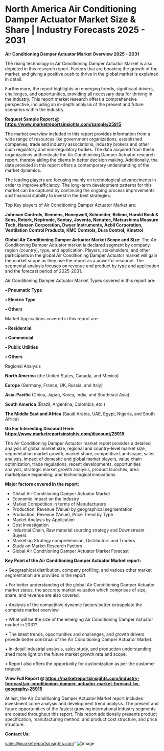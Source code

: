 # North America Air Conditioning Damper Actuator Market Size & Share | Industry Forecasts 2025 - 2031

<Strong> Air Conditioning Damper Actuator Market Overview 2025 - 2031</strong>

The rising technology in Air Conditioning Damper Actuator Market is also depicted in this research report. Factors that are boosting the growth of the market, and giving a positive push to thrive in the global market is explained in detail.

Furthermore, the report highlights on emerging trends, significant drivers, challenges, and opportunities, providing all necessary data for thriving in the industry. This report market research offers a comprehensive perspective, including an in-depth analysis of the present and future scenarios within the industry.

<strong>Request Sample Report @ <a href=https://www.marketreportsinsights.com/sample/25915>https://www.marketreportsinsights.com/sample/25915</a></strong>

The market overview included in this report provides information from a wide range of resources like government organizations, established companies, trade and industry associations, industry brokers and other such regulatory and non-regulatory bodies. The data acquired from these organizations authenticate the Air Conditioning Damper Actuator research report, thereby aiding the clients in better decision making. Additionally, the data provided in this report offers a contemporary understanding of the market dynamics.

The leading players are focusing mainly on technological advancements in order to improve efficiency. The long-term development patterns for this market can be captured by continuing the ongoing process improvements and financial stability to invest in the best strategies.

Top Key players of Air Conditioning Damper Actuator Market are:

<strong>Johnson Controls, Siemens, Honeywell, Schneider, Belimo, Harold Beck & Sons, Rotork, Neptronic, Sontay, Joventa, Nenutec, Matsushima Measure Tech, Hansen Corporation, Dwyer Instruments, Azbil Corporation, Ventilation Control Products, KMC Controls, Dura Control, Kinetrol</strong>

<strong><b>Global Air Conditioning Damper Actuator Market Scope and Size:</b></strong>
The Air Conditioning Damper Actuator market is declared segment by company, region (country), type, and application. Players, stakeholders, and other participants in the global Air Conditioning Damper Actuator market will gain the market scope as they use the report as a powerful resource. The segmental analysis focuses on revenue and product by type and application and the forecast period of 2025-2031.

Air Conditioning Damper Actuator Market Types covered in this report are:

<strong>• Pneumatic Type

• Electric Type

• Others</strong>

Market Applications covered in this report are:

<strong>• Residential

• Commercial

• Public Utilities

• Others</strong> 

Regional Analysis

<strong>North America</strong> (the United States, Canada, and Mexico)

<strong>Europe</strong> (Germany, France, UK, Russia, and Italy)

<strong>Asia-Pacific</strong> (China, Japan, Korea, India, and Southeast Asia)

<strong>South America</strong> (Brazil, Argentina, Colombia, etc.)

<strong>The Middle East and Africa</strong> (Saudi Arabia, UAE, Egypt, Nigeria, and South Africa)

<strong>Go For Interesting Discount Here: <a href=https://www.marketreportsinsights.com/discount/25915>https://www.marketreportsinsights.com/discount/25915</a></strong>

The Air Conditioning Damper Actuator market report provides a detailed analysis of global market size, regional and country-level market size, segmentation market growth, market share, competitive Landscape, sales analysis, impact of domestic and global market players, value chain optimization, trade regulations, recent developments, opportunities analysis, strategic market growth analysis, product launches, area marketplace expanding, and technological innovations.

<strong><b>Major factors covered in the report:</b></strong>
<ul>
  <li>Global Air Conditioning Damper Actuator Market </li>
  <li>Economic Impact on the Industry</li>
  <li>Market Competition in terms of Manufacturers</li>
  <li>Production, Revenue (Value) by geographical segmentation</li>
  <li>Production, Revenue (Value), Price Trend by Type</li>
  <li>Market Analysis by Application</li>
  <li>Cost Investigation</li>
  <li>Industrial Chain, Raw material sourcing strategy and Downstream Buyers</li>
  <li>Marketing Strategy comprehension, Distributors and Traders</li>
  <li>Study on Market Research Factors</li>
  <li>Global Air Conditioning Damper Actuator Market Forecast</li>
</ul>

<strong><b>Key Point of the Air Conditioning Damper Actuator Market report:</b></strong>

• Geographical distribution, company profiling, and various other market segmentation are provided in the report.

• For better understanding of the global Air Conditioning Damper Actuator market status, the accurate market valuation which comprises of size, share, and revenue are also covered.

• Analysis of the competitive dynamic factors better extrapolate the complete market overview

• What will be the size of the emerging Air Conditioning Damper Actuator market in 2031?

• The latest trends, opportunities and challenges, and growth drivers provide better construal of the Air Conditioning Damper Actuator Market.

• In-detail industrial analysis, sales study, and production understanding shed more light on the future market growth rate and scope.

• Report also offers the opportunity for customization as per the customer request.

<strong><b>View Full Report @ <a href=https://marketreportsinsights.com/industry-forecast/air-conditioning-damper-actuator-market-forecast-by-geography-25915>https://marketreportsinsights.com/industry-forecast/air-conditioning-damper-actuator-market-forecast-by-geography-25915</a></b></strong>


At last, the Air Conditioning Damper Actuator Market report includes investment come analysis and development trend analysis. The present and future opportunities of the fastest growing international industry segments are coated throughout this report. This report additionally presents product specification, manufacturing method, and product cost structure, and price structure.

<strong>Contact Us:</strong>

sales@marketreportsinsights.com"
![image](https://github.com/user-attachments/assets/56c29e18-a303-4b8d-b25a-6c6de0438241)

